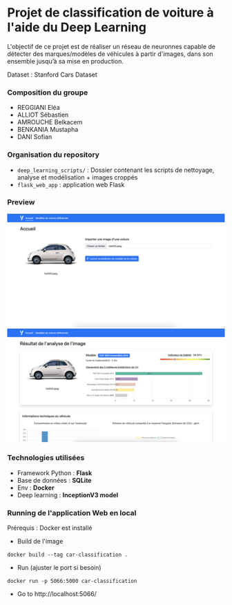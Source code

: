 # Projet de classification de voiture à l'aide du Deep Learning

L'objectif de ce projet est de réaliser un réseau de neuronnes capable de détecter des marques/modèles de véhicules à partir d'images, dans son ensemble jusqu’à sa mise en production.

Dataset : Stanford Cars Dataset

### Composition du groupe

- REGGIANI Eléa
- ALLIOT Sébastien
- AMROUCHE Belkacem
- BENKANIA Mustapha
- DANI Sofian

### Organisation du repository

- `deep_learning_scripts/` : Dossier contenant les scripts de nettoyage, analyse et modélisation + images croppés
- `flask_web_app` : application web Flask

### Preview

![](/screen_import.png)
![](/screen_analyse.png)

### Technologies utilisées

- Framework Python : **Flask**
- Base de données : **SQLite**
- Env : **Docker**
- Deep learning : **InceptionV3 model**

### Running de l'application Web en local

Prérequis : Docker est installé
- Build de l'image
```
docker build --tag car-classification .
```
- Run (ajuster le port si besoin)
```
docker run -p 5066:5000 car-classification
```
- Go to http://localhost:5066/